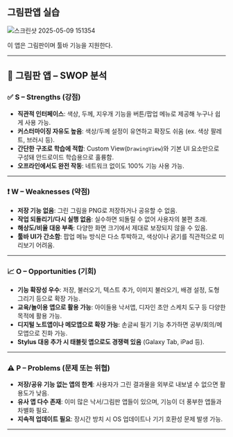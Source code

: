 ## 그림판앱 실습

![스크린샷 2025-05-09 151354](https://github.com/user-attachments/assets/acf71e82-5488-4ec0-9328-3c32512a44d0)<br>

이 앱은 그림판이며 툴바 기능을 지원한다.

---

## 🎨 그림판 앱 – SWOP 분석

### ✅ **S – Strengths (강점)**

* **직관적 인터페이스**: 색상, 두께, 지우개 기능을 버튼/팝업 메뉴로 제공해 누구나 쉽게 사용 가능.
* **커스터마이징 자유도 높음**: 색상/두께 설정이 유연하고 확장도 쉬움 (ex. 색상 팔레트, 브러시 등).
* **간단한 구조로 학습에 적합**: Custom View(`DrawingView`)와 기본 UI 요소만으로 구성돼 안드로이드 학습용으로 훌륭함.
* **오프라인에서도 완전 작동**: 네트워크 없이도 100% 기능 사용 가능.

---

### ❗ **W – Weaknesses (약점)**

* **저장 기능 없음**: 그린 그림을 PNG로 저장하거나 공유할 수 없음.
* **작업 되돌리기/다시 실행 없음**: 실수하면 되돌릴 수 없어 사용자의 불편 초래.
* **해상도/비율 대응 부족**: 다양한 화면 크기에서 제대로 보장되지 않을 수 있음.
* **툴바 UI가 간소함**: 팝업 메뉴 방식은 다소 투박하고, 색상이나 굵기를 직관적으로 미리보기 어려움.

---

### 📈 **O – Opportunities (기회)**

* **기능 확장성 우수**: 저장, 불러오기, 텍스트 추가, 이미지 불러오기, 배경 설정, 도형 그리기 등으로 확장 가능.
* **교육/놀이용 앱으로 활용 가능**: 아이들용 낙서앱, 디자인 초안 스케치 도구 등 다양한 목적에 활용 가능.
* **디지털 노트앱이나 메모앱으로 확장 가능**: 손글씨 필기 기능 추가하면 공부/회의/메모앱으로 진화 가능.
* **Stylus 대응 추가 시 태블릿 앱으로도 경쟁력 있음** (Galaxy Tab, iPad 등).

---

### ⚠️ **P – Problems (문제 또는 위협)**

* **저장/공유 기능 없는 앱의 한계**: 사용자가 그린 결과물을 외부로 내보낼 수 없으면 활용도가 낮음.
* **유사 앱 다수 존재**: 이미 많은 낙서/그림판 앱들이 있으며, 기능이 더 풍부한 앱들과 차별화 필요.
* **지속적 업데이트 필요**: 장시간 방치 시 OS 업데이트나 기기 호환성 문제 발생 가능.

---
